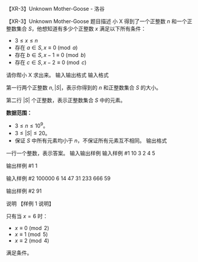 



【XR-3】Unknown Mother-Goose - 洛谷














【XR-3】Unknown Mother-Goose
题目描述
小 X 得到了一个正整数 $n$ 和一个正整数集合 $S$，他想知道有多少个正整数 $x$ 满足以下所有条件：

- $3 \le x \le n$
- 存在 $a \in S, x \equiv 0 \pmod a$
- 存在 $b \in S,x-1 \equiv 0 \pmod b$
- 存在 $c \in S,x-2 \equiv 0 \pmod c$

请你帮小 X 求出来。
输入输出格式
输入格式

第一行两个正整数 $n,|S|$，表示你得到的 $n$ 和正整数集合 $S$ 的大小。

第二行 $|S|$ 个正整数，表示正整数集合 $S$ 中的元素。

**数据范围：**

- $3 \le n \le 10^9$。
- $3 \le |S| \le 20$。
- 保证 $S$ 中所有元素均小于 $n$，不保证所有元素互不相同。
输出格式

一行一个整数，表示答案。
输入输出样例
输入样例 #1
10 3
2 4 5

输出样例 #1
1

输入样例 #2
100000 6
14 47 31 233 666 59

输出样例 #2
91

说明
【样例 $1$ 说明】

只有当 $x = 6$ 时：

- $x \equiv 0 \pmod 2$
- $x \equiv 1 \pmod 5$
- $x \equiv 2 \pmod 4$

满足条件。






